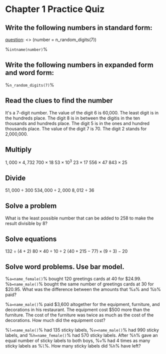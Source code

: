 # Chapter 1 Practice Quiz

## Write the following numbers in standard form:

[question]: <> (config.count = 3)
[question]: <> (number = n_random_digits(7))

%`intname(number)`%

## Write the following numbers in expanded form and word form:

[question]: <> (config.count = 2)

%`n_random_digits(7)`%

## Read the clues to find the number

It's a 7-digit number. The value of the digit 6 is 60,000. The least digit is in the hundreds place. The digit 8 is in between the digitis in the ten thousands and hundreds place. The digit 5 is in the ones and hundred thousands place. The value of the digit 7 is 70. The digit 2 stands for 2,000,000.

## Multiply

$1,000 \times 4,732$
$700 \times 18$
$53 \times 10^3$
$23 \times 17$
$556 \times 47$
$843 \times 25$

## Divide

$51,000 \div 300$
$534,000 \div 2,000$
$8,012 \div 36$

## Solve a problem

What is the least possible number that can be added to 258 to make the result divisible by 8?

## Solve equations

$132 \div (4 + 2)$
$80 \times 40 \div 10 \div 2$
$(40 + 215 - 77) \times (9 \div 3) - 20$

## Solve word problems. Use bar model.

%`a=name_female()`% bought 120 greetings cards at 40 for $24.99. %`b=name_male()`% bought the same number of greetings cards at 30 for $20.95. What was the difference between the amounts that %`a`% and %`b`% paid?

%`a=name_male()`% paid $3,600 altogether for the equipment, furniture, and decorations in his restaurant. The equipment cost $500 more than the furniture. The cost of the furniture was twice as much as the cost of the decorations. How much did the equipment cost?

%`l=name_male()`% had 135 sticky labels, %`v=name_male()`% had 990 sticky labels, and %`h=name_female()`% had 570 sticky labels. After %`h`% gave an equal number of sticky labels to both boys, %`v`% had 4 times as many sticky labels as %`l`%. How many sticky labels did %`h`% have left?

